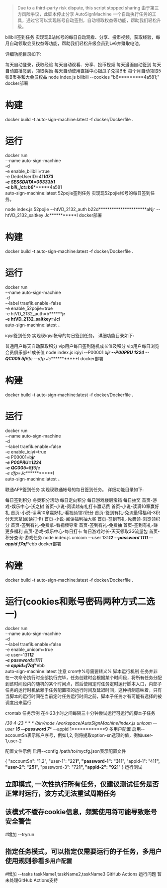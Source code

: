 > Due to a third-party risk dispute, this script stopped sharing
> 由于第三方风险争议，此脚本停止分享
AutoSignMachine
一个自动执行任务的工具，通过它可以实现账号自动签到，自动领取权益等功能，帮助我们轻松升级。

bilibili签到任务
实现现B站帐号的每日自动观看、分享、投币视频，获取经验，每月自动领取会员权益等功能，帮助我们轻松升级会员到Lv6并赚取电池。

详细功能目录如下:

每天自动登录，获取经验
每天自动观看、分享、投币视频
每天漫画自动签到
每天自动直播签到，领取奖励
每天自动使用直播中心银瓜子兑换B币
每个月自动领取5张B币券和大会员权益
node index.js bilibili --cookies "b6*********4a581;"
docker部署
# 构建
docker build -t auto-sign-machine:latest  -f docker/Dockerfile .
# 运行
docker run \
  --name auto-sign-machine \
  -d \
  -e enable_bilibili=true \
  -e DedeUserID=41*****1073  \
  -e SESSDATA=05*********333*b1 \
  -e bili_jct=b6*********4a581 \
  auto-sign-machine:latest
52pojie签到任务
实现现52pojie帐号的每日签到任务。

node index.js 52pojie --htVD_2132_auth b22d**********************aNjr --htVD_2132_saltkey Jc***********I
docker部署
# 构建
docker build -t auto-sign-machine:latest  -f docker/Dockerfile .
# 运行
docker run \
  --name auto-sign-machine \
  -d \
  --label traefik.enable=false \
  -e enable_52pojie=true \
  -e htVD_2132_auth=b******************jr \
  -e htVD_2132_saltkey=Jc************I \
  auto-sign-machine:latest
、

iqiyi签到任务
实现现iqiyi帐号的每日签到任务。 详细功能目录如下:

普通用户每天自动获取积分
vip用户每日签到随机成长值及积分
vip用户每日浏览会员俱乐部+1成长值
node index.js iqiyi --P00001 b********jr --P00PRU 12***24 --QC005 5f******6fe --dfp Jc************I
docker部署
# 构建
docker build -t auto-sign-machine:latest  -f docker/Dockerfile .
# 运行
docker run \
  --name auto-sign-machine \
  -d \
  --label traefik.enable=false \
  -e enable_iqiyi=true \
  -e P00001=b********jr \
  -e P00PRU=12***24 \
  -e QC005=5f******6fe \
  -e dfp=Jc************I \
  auto-sign-machine:latest
、

联通APP签到任务
实现现联通帐号的每日签到任务。 详细功能目录如下:

每日签到积分
冬奥积分活动
每日定向积分
每日游戏楼层宝箱
每日抽奖
首页-游戏-娱乐中心-沃之树
首页-小说-阅读越有礼打卡赢话费
首页-小说-读满10章赢好礼
首页-小说-读满10章赢好礼-看视频领2积分
首页-签到有礼-免流量得福利-3积分天天拿(阅读打卡)
首页-小说-阅读福利抽大奖
首页-签到有礼-免费领-浏览领积分
首页-签到有礼-免费拿-看视频夺宝
首页-签到有礼-免费抽
首页-签到有礼-赚更多福利
首页-游戏-娱乐中心-每日打卡
每日游戏时长-天天领取3G流量包
首页-积分查询-游戏任务
node index.js unicom --user 131*******12 --password 11****11 --appid f7af****ebb
docker部署
# 构建
docker build -t auto-sign-machine:latest  -f docker/Dockerfile .
# 运行(cookies和账号密码两种方式二选一)
docker run \
  --name auto-sign-machine \
  -d \
  --label traefik.enable=false \
  -e enable_unicom=true \
  -e user=131*******12 \
  -e password=11****11 \
  -e appid=f7af****ebb \
  auto-sign-machine:latest
注意
cron中%号需要转义\%
脚本运行机制
任务并非在一次命令执行时全部执行完毕，任务创建时会根据某个时间段，将所有任务分配到该时间段内的随机的某个时间点，然后使用定时任务定时运行脚本入口，内部子任务的运行时机依赖于任务配置项的运行时间及延迟时间，这种机制意味着，只有当脚本的运行时间在当前定时任务运行时间之前，脚本子任务才有可能有选择的被调度出来运行

crontab 任务示例
在4-23小时之间每隔三十分钟尝试运行可运行的脚本子任务

*/30 4-23 * * * /bin/node /workspace/AutoSignMachine/index.js unicom --user 1******5 --password 7****** --appid 1************9
多用户配置
启用--accountSn表示账户序号，例如1,2, 则将提取option-sn选项的值，例如user-1,user-2

配置文件示例
启用--config /path/to/mycfg.json表示配置文件

{
    "accountSn": "1,2",
    "user-1": "22******1",
    "password-1": "31******1",
    "appid-1": "41******1",
    "user-2": "25******1",
    "password-3": "72******1",
    "appid-2": "92******1"
}
运行测试
## 立即模式, 一次性执行所有任务，仅建议测试任务是否正常时运行，该方式无法重试周期任务
## 该模式不缓存cookie信息，频繁使用将可能导致账号安全警告
#增加 --tryrun

## 指定任务模式，可以指定仅需要运行的子任务，多用户使用规则参看`多用户配置`
#增加 --tasks taskName1,taskName2,taskName3
GitHub Actions 运行问题
暂未处理GitHub Actions支持
